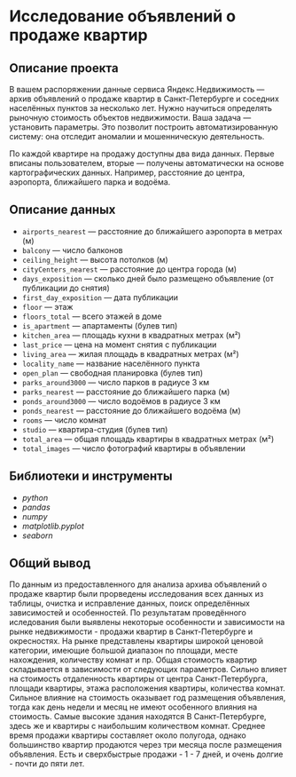 # Исследование объявлений о продаже квартир

## Описание проекта

В вашем распоряжении данные сервиса Яндекс.Недвижимость — архив объявлений о продаже квартир в Санкт-Петербурге и соседних населённых пунктов за несколько лет. Нужно научиться определять рыночную стоимость объектов недвижимости. Ваша задача — установить параметры. Это позволит построить автоматизированную систему: она отследит аномалии и мошенническую деятельность. 

По каждой квартире на продажу доступны два вида данных. Первые вписаны пользователем, вторые — получены автоматически на основе картографических данных. Например, расстояние до центра, аэропорта, ближайшего парка и водоёма. 

## Описание данных
- `airports_nearest` — расстояние до ближайшего аэропорта в метрах (м)
- `balcony` — число балконов
- `ceiling_height` — высота потолков (м)
- `cityCenters_nearest` — расстояние до центра города (м)
- `days_exposition` — сколько дней было размещено объявление (от публикации до снятия)
- `first_day_exposition` — дата публикации
- `floor` — этаж
- `floors_total` — всего этажей в доме
- `is_apartment` — апартаменты (булев тип)
- `kitchen_area` — площадь кухни в квадратных метрах (м²)
- `last_price` — цена на момент снятия с публикации
- `living_area` — жилая площадь в квадратных метрах (м²)
- `locality_name` — название населённого пункта
- `open_plan` — свободная планировка (булев тип)
- `parks_around3000` — число парков в радиусе 3 км
- `parks_nearest` — расстояние до ближайшего парка (м)
- `ponds_around3000` — число водоёмов в радиусе 3 км
- `ponds_nearest` — расстояние до ближайшего водоёма (м)
- `rooms` — число комнат
- `studio` — квартира-студия (булев тип)
- `total_area` — общая площадь квартиры в квадратных метрах (м²)
- `total_images` — число фотографий квартиры в объявлении

## Библиотеки и инструменты

- *python*
- *pandas*
- *numpy*
- *matplotlib.pyplot*
- *seaborn*

## Общий вывод

По данным из предоставленного для анализа архива объявлений о продаже квартир были прорведены исследования всех данных из таблицы, очистка и исправление данных, поиск определённых зависимостей и особенностей.
По результатам проведённого иследования были выявлены некоторые особенности и зависимости на рынке недвижимости - продажи квартир в Санкт-Петербурге и окресностях.
На рынке представлены квартиры широкой ценовой категории, имеющие большой диапазон по площади, месте нахождения, количеству комнат и пр.
Общая стоимость квартир складывается в зависимости от следующих параметров. Сильно влияет на стоимость отдаленность квартиры от центра Санкт-Петербурга, площади квартиры, этажа расположения квартиры, количества комнат. Сильное влияние на стоимость оказывает год размещения объявления, тогда как день недели и месяц не имеют особенного влияния на стоимость.
Самые высокие здания находятся В Санкт-Петербурге, здесь же и квартиры с наибольшим количеством комнат.
Среднее время продажи квартиры составляет около полугода, однако большинство квартир продаются через три месяца после размещения объявления. Есть и сверхбыстрые продажи - 1 - 7 дней, и очень долгие - почти до пяти лет.